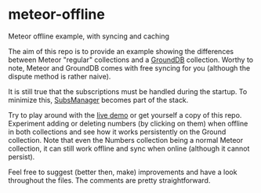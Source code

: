 # meteor-offline
Meteor offline example, with syncing and caching

The aim of this repo is to provide an example showing the differences between Meteor "regular" collections and a [GroundDB](https://github.com/GroundMeteor/db) collection. Worthy to note, Meteor and GroundDB comes with free syncing for you (although the dispute method is rather naive).

It is still true that the subscriptions must be handled during the startup. To minimize this, [SubsManager](https://github.com/meteorhacks/subs-manager/) becomes part of the stack.

Try to play around with the [live demo](http://meteor-offline.meteor.com/) or get yourself a copy of this repo. Experiment adding or deleting numbers (by clicking on them) when offline in both collections and see how it works persistently on the Ground collection. Note that even the Numbers collection being a normal Meteor collection, it can still work offline and sync when online (although it cannot persist).

Feel free to suggest (better then, make) improvements and have a look throughout the files. The comments are pretty straightforward.